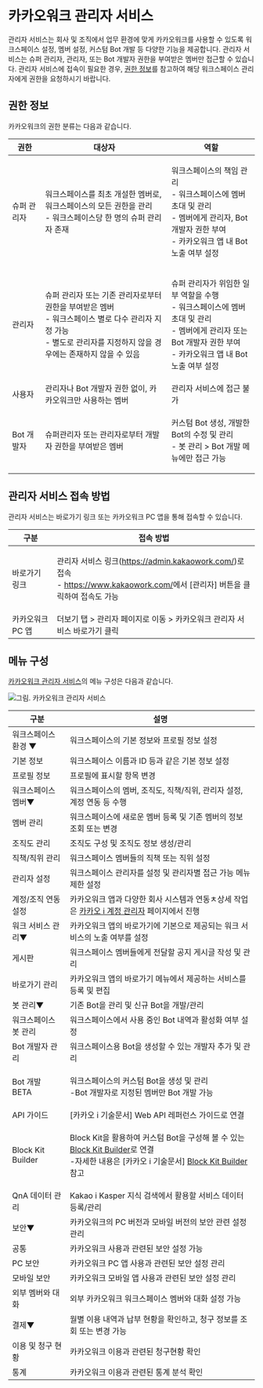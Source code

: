 # 카카오워크 관리자 서비스

관리자 서비스는 회사 및 조직에서 업무 환경에 맞게 카카오워크를 사용할 수 있도록 워크스페이스 설정, 멤버 설정, 커스텀 Bot 개발 등 다양한 기능을 제공합니다. 관리자 서비스는 슈퍼 관리자, 관리자, 또는 Bot 개발자 권한을 부여받은 멤버만 접근할 수 있습니다. 관리자 서비스에 접속이 필요한 경우, [권한 정보](service.md#undefined)를 참고하여 해당 워크스페이스 관리자에게 권한을 요청하시기 바랍니다.

## 권한 정보

카카오워크의 권한 분류는 다음과 같습니다.

| 권한      | 대상자                                                                                                        | 역할                                                                                                              |
| ------- | ---------------------------------------------------------------------------------------------------------- | --------------------------------------------------------------------------------------------------------------- |
| 슈퍼 관리자  | <p>워크스페이스를 최초 개설한 멤버로, 워크스페이스의 모든 권한을 관리<br>- 워크스페이스당 한 명의 슈퍼 관리자 존재</p>                                   | <p>워크스페이스의 책임 관리<br>- 워크스페이스에 멤버 초대 및 관리<br>- 멤버에게 관리자, Bot 개발자 권한 부여<br>- 카카오워크 앱 내 Bot 노출 여부 설정</p>           |
| 관리자     | <p>슈퍼 관리자 또는 기존 관리자로부터 권한을 부여받은 멤버<br>- 워크스페이스 별로 다수 관리자 지정 가능<br>- 별도로 관리자를 지정하지 않을 경우에는 존재하지 않을 수 있음</p> | <p>슈퍼 관리자가 위임한 일부 역할을 수행<br>- 워크스페이스에 멤버 초대 및 관리<br>- 멤버에게 관리자 또는 Bot 개발자 권한 부여<br>- 카카오워크 앱 내 Bot 노출 여부 설정</p> |
| 사용자     | 관리자나 Bot 개발자 권한 없이, 카카오워크만 사용하는 멤버                                                                         | 관리자 서비스에 접근 불가                                                                                                  |
| Bot 개발자 | 슈퍼관리자 또는 관리자로부터 개발자 권한을 부여받은 멤버                                                                            | <p>커스텀 Bot 생성, 개발한 Bot의 수정 및 관리<br>- 봇 관리 > Bot 개발 메뉴에만 접근 가능</p>                                               |

## 관리자 서비스 접속 방법

관리자 서비스는 바로가기 링크 또는 카카오워크 PC 앱을 통해 접속할 수 있습니다.

| 구분         | 접속 방법                                                                                                                                                                                          |
| ---------- | ---------------------------------------------------------------------------------------------------------------------------------------------------------------------------------------------- |
| 바로가기 링크    | <p>관리자 서비스 링크(<a href="https://admin.kakaowork.com">https://admin.kakaowork.com/</a>)로 접속<br>- <a href="https://www.kakaowork.com/">https://www.kakaowork.com/</a>에서 [관리자] 버튼을 클릭하여 접속도 가능</p> |
| 카카오워크 PC 앱 | 더보기 탭 > 관리자 페이지로 이동 > 카카오워크 관리자 서비스 바로가기 클릭                                                                                                                                                    |

## 메뉴 구성

[카카오워크 관리자 서비스](https://admin.kakaowork.com/)의 메뉴 구성은 다음과 같습니다.

![그림. 카카오워크 관리자 서비스](https://t1.kakaocdn.net/service\_kep\_docpublish/Figma/\[%EA%B4%80%EB%A6%AC%EC%9E%90%20%EA%B0%80%EC%9D%B4%EB%93%9C]%20Kakao%20Work/%EC%B9%B4%EC%B9%B4%EC%98%A4%EC%9B%8C%ED%81%AC%20%EA%B4%80%EB%A6%AC%EC%9E%90%20%EC%84%9C%EB%B9%84%EC%8A%A4\(%EB%B6%80%EB%A1%9Da\).png)

| 구분                    | 설명                                                                                                                                                                                                                                          |
| --------------------- | ------------------------------------------------------------------------------------------------------------------------------------------------------------------------------------------------------------------------------------------- |
| 워크스페이스 환경 ▼           | 워크스페이스의 기본 정보와 프로필 정보 설정                                                                                                                                                                                                                    |
|     기본 정보             | 워크스페이스 이름과 ID 등과 같은 기본 정보 설정                                                                                                                                                                                                                |
|     프로필 정보            | 프로필에 표시할 항목 변경                                                                                                                                                                                                                              |
| 워크스페이스 멤버▼            | 워크스페이스의 멤버, 조직도, 직책/직위, 관리자 설정, 계정 연동 등 수행                                                                                                                                                                                                  |
|     멤버 관리             | 워크스페이스에 새로운 멤버 등록 및 기존 멤버의 정보 조회 또는 변경                                                                                                                                                                                                      |
|     조직도 관리            | 조직도 구성 및 조직도 정보 생성/관리                                                                                                                                                                                                                       |
|     직책/직위 관리          | 워크스페이스 멤버들의 직책 또는 직위 설정                                                                                                                                                                                                                     |
|     관리자 설정            | 워크스페이스 관리자를 설정 및 관리자별 접근 가능 메뉴 제한 설정                                                                                                                                                                                                        |
|     계정/조직 연동 설정       | 카카오워크 앱과 다양한 회사 시스템과 연동ㅊ상세 작업은 [카카오 i 계정 관리자](https://account.kakaoi.ai/login/form) 페이지에서 진행                                                                                                                                                |
| 워크 서비스 관리▼            | 카카오워크 앱의 바로가기에 기본으로 제공되는 워크 서비스의 노출 여부를 설정                                                                                                                                                                                                  |
| 게시판                   | 워크스페이스 멤버들에게 전달할 공지 게시글 작성 및 관리                                                                                                                                                                                                             |
| 바로가기 관리               | 카카오워크 앱의 바로가기 메뉴에서 제공하는 서비스를 등록 및 편집                                                                                                                                                                                                        |
| 봇 관리▼                 | 기존 Bot을 관리 및 신규 Bot을 개발/관리                                                                                                                                                                                                                  |
|     워크스페이스 봇 관리       | 워크스페이스에서 사용 중인 Bot 내역과 활성화 여부 설정                                                                                                                                                                                                            |
|     Bot 개발자 관리        | 워크스페이스용 Bot을 생성할 수 있는 개발자 추가 및 관리                                                                                                                                                                                                           |
|     Bot 개발 BETA       | <p>워크스페이스의 커스텀 Bot을 생성 및 관리<br>-Bot 개발자로 지정된 멤버만 Bot 개발 가능</p>                                                                                                                                                                              |
|     API 가이드           |  \[카카오 i 기술문서] Web API 레퍼런스 가이드로 연결                                                                                                                                                                                                         |
|     Block Kit Builder | <p>Block Kit을 활용하여 커스텀 Bot을 구성해 볼 수 있는 <a href="https://www.kakaowork.com/block-kit-builder">Block Kit Builder</a>로 연결<br>-자세한 내용은 [카카오 i 기술문서] <a href="https://docs.kakaoi.ai/kakao_work/blockkit/appdix_c/">Block Kit Builder</a> 참고</p> |
|     QnA 데이터 관리        | Kakao i Kasper 지식 검색에서 활용할 서비스 데이터 등록/관리                                                                                                                                                                                                    |
| 보안▼                   | 카카오워크의 PC 버전과 모바일 버전의 보안 관련 설정 관리                                                                                                                                                                                                           |
|     공통                | 카카오워크 사용과 관련된 보안 설정 가능                                                                                                                                                                                                                      |
|     PC 보안             | 카카오워크 PC 앱 사용과 관련된 보안 설정 관리                                                                                                                                                                                                                 |
|     모바일 보안            | 카카오워크 모바일 앱 사용과 관련된 보안 설정 관리                                                                                                                                                                                                                |
|     외부 멤버와 대화         | 외부 카카오워크 워크스페이스 멤버와 대화 설정 가능                                                                                                                                                                                                                |
| 결제▼                   | 월별 이용 내역과 납부 현황을 확인하고, 청구 정보를 조회 또는 변경 가능                                                                                                                                                                                                   |
|     이용 및 청구 현황        | 카카오워크 이용과 관련된 청구현황 확인                                                                                                                                                                                                                       |
| 통계                    | 카카오워크 이용과 관련된 통계 분석 확인                                                                                                                                                                                                                      |

